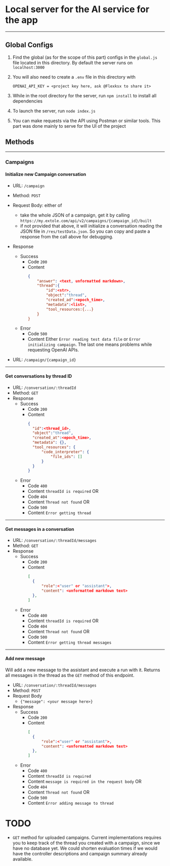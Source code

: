 # Local server for the AI service for the app
---
## Global Configs

1. Find the global (as for the scope of this part) configs in the `global.js` file located in this directory.
   By default the server runs on `localhost:3000`

2. You will also need to create a `.env` file in this directory with 
    ```
    OPENAI_API_KEY = <project key here, ask @Flexksx to share it>
    ```
3. While in the root directory for the server, run `npm install` to install all dependencies
4. To launch the server, run `node index.js`
5. You can make requests via the API using Postman or similar tools. This part was done mainly to serve for the UI of the project
## Methods
--- 
### Campaigns
#### Initialize new Campaign conversation
* URL: `/campaign`
* Method: `POST`
* Request Body: either of 
  * take the whole JSON of a campaign, get it by calling `https://my.extole.com/api/v2/campaigns/{campaign_id}/built`
  * if not provided that above, it will initialize a conversation reading the JSON file in `/res/testData.json`. So you can copy and paste a response from the call above for debugging. 
* Response
  * Success
    * Code `200` 
    * Content 
        ```json
        {
            "answer": <text, unformatted markdown>,
            "thread":{
                "id":<str>,
                "object":"thread",
                "created_ad":<epoch_time>,
                "metadata":<list>,
                "tool_resources:{...}
            }
        }
        ```
  * Error
    * Code `500`
    * Content
        Either `Error reading test data file` or `Error initializing campaign`. The last one means problems while requesting OpenAI APIs.


* URL: `/campaign/{campaign_id}`
---
#### Get conversations by thread ID
* URL: `/conversation/:threadId`
* Method: `GET`
* Response
  * Success 
    * Code `200`
    * Content
      ```json
      {
        "id":<thread_id>,
        "object":"thread",
        "created_at":<epoch_time>,
        "metadata": {},
        "tool_resources": {
            "code_interpreter": {
                "file_ids": []
            }
        }
      }
      ``` 
  * Error 
    * Code `400`
    * Content `threadId is required`
    OR 
    * Code `404`
    * Content `Thread not found`
    OR 
    * Code `500`
    * Content `Error getting thread` 
---
#### Get messages in a conversation
* URL: `/conversation/:threadId/messages`
* Method: `GET`
* Response
  * Success 
    * Code `200`
    * Content
      ```json
      [
        {
            "role":<"user" or "assistant">,
            "content": <unformatted markdown text>
        },
      ]
      ``` 
  * Error 
    * Code `400`
    * Content `threadId is required`
    OR 
    * Code `404`
    * Content `Thread not found`
    OR 
    * Code `500`
    * Content `Error getting thread messages` 
---
#### Add new message 
Will add a new message to the assistant and execute a run with it. 
Returns all messages in the thread as the `GET` method of this endpoint.
* URL: `/conversation/:threadId/messages`
* Method: `POST`
* Request Body
  * `{"message": <your message here>}`
* Response
  * Success 
    * Code `200`
    * Content
      ```json
      [
        {
            "role":<"user" or "assistant">,
            "content": <unformatted markdown text>
        },
      ]
      ``` 
  * Error 
    * Code `400`
    * Content `threadId is required`
    * Content `message is required in the request body`
    OR 
    * Code `404`
    * Content `Thread not found`
    OR 
    * Code `500`
    * Content `Error adding message to thread` 

# TODO
* `GET` method for uploaded campaigns. Current implementations requires you to keep track of the thread you created with a campaign, since we have no database yet. We could shorten evaluation times if we would have the controller descriptions and campaign summary already available.
